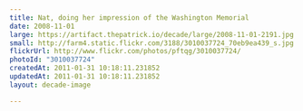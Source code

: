 ```yaml
---
title: Nat, doing her impression of the Washington Memorial
date: 2008-11-01
large: https://artifact.thepatrick.io/decade/large/2008-11-01-2191.jpg
small: http://farm4.static.flickr.com/3188/3010037724_70eb9ea439_s.jpg
flickrUrl: http://www.flickr.com/photos/pftqg/3010037724/
photoId: "3010037724"
createdAt: 2011-01-31 10:18:11.231852
updatedAt: 2011-01-31 10:18:11.231852
layout: decade-image

---
```


